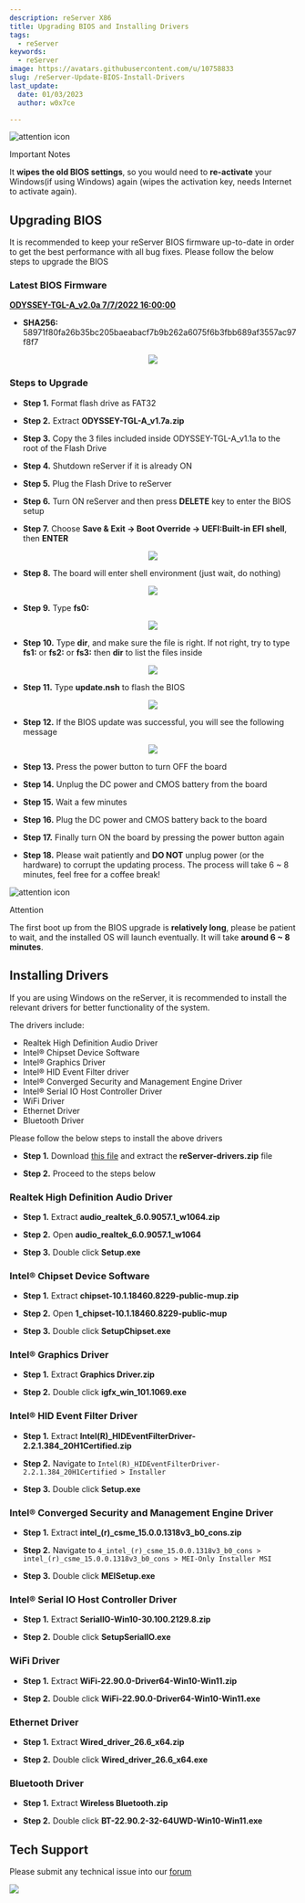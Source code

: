 ```yaml
---
description: reServer X86
title: Upgrading BIOS and Installing Drivers
tags:
  - reServer
keywords:
  - reServer
image: https://avatars.githubusercontent.com/u/10758833
slug: /reServer-Update-BIOS-Install-Drivers
last_update:
  date: 01/03/2023
  author: w0x7ce

---
```


<!-- ---
name: Upgrading BIOS and Installing Drivers
category: reServer
bzurl: 
wikiurl: 
sku: 
--- -->

<div className="tips" style={{display: 'table', tableLayout: 'fixed', backgroundColor: '#fbd373', height: 'auto', width: '100%'}}>
  <div className="left-icon" style={{display: 'table-cell', verticalAlign: 'middle', backgroundColor: '#FC4A1A', paddingTop: 10, boxSizing: 'border-box', height: 'auto', width: 38, textAlign: 'center'}}><img style={{width: 26, verticalAlign: 'middle'}} src="https://s3-us-west-2.amazonaws.com/static.seeed.cc/seeed/icon/Danger.svg" alt="attention icon" /></div>
  <div className="right-desc" style={{display: 'table-cell', verticalAlign: 'middle', paddingLeft: 15, boxSizing: 'border-box', width: 'calc(95% - 38px)'}}>
    <p style={{color: '#000000', fontWeight: 'bold', marginTop: 10}}>Important Notes</p>
    <p style={{color: '#000000', fontSize: 14}}> It <b>wipes the old BIOS settings</b>, so you would need to <b>re-activate</b> your Windows(if using Windows) again (wipes the activation key, needs Internet to activate again). <br />
    </p></div>
</div>

## Upgrading BIOS

It is recommended to keep your reServer BIOS firmware up-to-date in order to get the best performance with all bug fixes. Please follow the below steps to upgrade the BIOS

### Latest BIOS Firmware

**[ODYSSEY-TGL-A_v2.0a 7/7/2022 16:00:00](https://files.seeedstudio.com/wiki/reServer/ODYSSEY-TGL-A_v2.0a.zip)**

- **SHA256:** 58971f80fa26b35bc205baeabacf7b9b262a6075f6b3fbb689af3557ac97f8f7

<div align="center"><img width={1000} src="https://files.seeedstudio.com/wiki/reServer/update-bios-pics/BIOS-main.png" /></div>

### Steps to Upgrade

- **Step 1.** Format flash drive as FAT32

- **Step 2.** Extract **ODYSSEY-TGL-A_v1.7a.zip**

- **Step 3.** Copy the 3 files included inside ODYSSEY-TGL-A_v1.1a to the root of the Flash Drive

- **Step 4.** Shutdown reServer if it is already ON

- **Step 5.** Plug the Flash Drive to reServer

- **Step 6.** Turn ON reServer and then press **DELETE** key to enter the BIOS setup

- **Step 7.** Choose **Save & Exit -> Boot Override -> UEFI:Built-in EFI shell**, then **ENTER**

<div align="center"><img width={600} src="https://files.seeedstudio.com/wiki/reServer/update-bios-pics/BIOS-EFI-start.png" /></div>

- **Step 8.** The board will enter shell environment (just wait, do nothing)

<div align="center"><img width={1000} src="https://files.seeedstudio.com/wiki/reServer/update-bios-pics/update-bios-2.jpg" /></div>

- **Step 9.** Type **fs0:**

<div align="center"><img width={260} src="https://files.seeedstudio.com/wiki/reServer/update-bios-pics/update-bios-3.jpg" /></div>

- **Step 10.** Type **dir**, and make sure the file is right. If not right, try to type **fs1:** or **fs2:** or **fs3:** then **dir** to list the files inside

<div align="center"><img width={1000} src="https://files.seeedstudio.com/wiki/reServer/update-bios-pics/dir-1.png" /></div>

- **Step 11.** Type **update.nsh** to flash the BIOS

<div align="center"><img width={260} src="https://files.seeedstudio.com/wiki/reServer/update-bios-pics/update.nsh.png" /></div>

- **Step 12.** If the BIOS update was successful, you will see the following message

<div align="center"><img width={450} src="https://files.seeedstudio.com/wiki/reServer/update-bios-pics/update-bios-6.jpg" /></div>

- **Step 13.** Press the power button to turn OFF the board

- **Step 14.** Unplug the DC power and CMOS battery from the board

- **Step 15.** Wait a few minutes

- **Step 16.** Plug the DC power and CMOS battery back to the board

- **Step 17.** Finally turn ON the board by pressing the power button again

- **Step 18.** Please wait patiently and **DO NOT** unplug power (or the hardware) to corrupt the updating process. The process will take 6 ~ 8 minutes, feel free for a coffee break!

<div className="tips" style={{display: 'table', tableLayout: 'fixed', backgroundColor: '#F5A9A9', height: 'auto', width: '100%'}}>
  <div className="left-icon" style={{display: 'table-cell', verticalAlign: 'middle', backgroundColor: '#DF0101', paddingTop: 10, boxSizing: 'border-box', height: 'auto', width: 38, textAlign: 'center'}}><img style={{width: 26, verticalAlign: 'middle'}} src="https://s3-us-west-2.amazonaws.com/static.seeed.cc/seeed/icon/Danger.svg" alt="attention icon" /></div>
  <div className="right-desc" style={{display: 'table-cell', verticalAlign: 'middle', paddingLeft: 15, boxSizing: 'border-box', width: 'calc(95% - 38px)'}}>
    <p style={{color: '#000000', fontWeight: 'bold', marginTop: 10}}>Attention</p>
    <p style={{color: '#000000', fontSize: 14}}>The first boot up from the BIOS upgrade is <b>relatively long</b>, please be patient to wait, and the installed OS will launch eventually. It will take <b>around 6 ~ 8 minutes</b>.</p>
  </div>
</div>

## Installing Drivers

If you are using Windows on the reServer, it is recommended to install the relevant drivers for better functionality of the system.

The drivers include:

- Realtek High Definition Audio Driver
- Intel® Chipset Device Software
- Intel® Graphics Driver
- Intel® HID Event Filter driver
- Intel® Converged Security and Management Engine Driver
- Intel® Serial IO Host Controller Driver
- WiFi Driver
- Ethernet Driver
- Bluetooth Driver

Please follow the below steps to install the above drivers

- **Step 1.** Download [this file](https://files.seeedstudio.com/wiki/reServer/reServer-Drivers.zip) and extract the **reServer-drivers.zip** file

- **Step 2.** Proceed to the steps below

### Realtek High Definition Audio Driver

- **Step 1.** Extract **audio_realtek_6.0.9057.1_w1064.zip**

- **Step 2.** Open **audio_realtek_6.0.9057.1_w1064**

- **Step 3.** Double click **Setup.exe**

### Intel® Chipset Device Software

- **Step 1.** Extract **chipset-10.1.18460.8229-public-mup.zip**

- **Step 2.** Open **1_chipset-10.1.18460.8229-public-mup**

- **Step 3.** Double click **SetupChipset.exe**

### Intel® Graphics Driver

- **Step 1.** Extract **Graphics Driver.zip**

- **Step 2.** Double click **igfx_win_101.1069.exe**

### Intel® HID Event Filter Driver

- **Step 1.** Extract **Intel(R)_HIDEventFilterDriver-2.2.1.384_20H1Certified.zip**

- **Step 2.** Navigate to `Intel(R)_HIDEventFilterDriver-2.2.1.384_20H1Certified > Installer`

- **Step 3.** Double click **Setup.exe**

### Intel® Converged Security and Management Engine Driver

- **Step 1.** Extract **intel_(r)_csme_15.0.0.1318v3_b0_cons.zip**

- **Step 2.** Navigate to `4_intel_(r)_csme_15.0.0.1318v3_b0_cons > intel_(r)_csme_15.0.0.1318v3_b0_cons > MEI-Only Installer MSI`

- **Step 3.** Double click **MEISetup.exe**

### Intel® Serial IO Host Controller Driver

- **Step 1.** Extract **SerialIO-Win10-30.100.2129.8.zip**

- **Step 2.** Double click **SetupSerialIO.exe**

### WiFi Driver

- **Step 1.** Extract **WiFi-22.90.0-Driver64-Win10-Win11.zip**

- **Step 2.** Double click **WiFi-22.90.0-Driver64-Win10-Win11.exe**

### Ethernet Driver

- **Step 1.** Extract **Wired_driver_26.6_x64.zip**

- **Step 2.** Double click **Wired_driver_26.6_x64.exe**

### Bluetooth Driver

- **Step 1.** Extract **Wireless Bluetooth.zip**

- **Step 2.** Double click **BT-22.90.2-32-64UWD-Win10-Win11.exe**

## Tech Support

Please submit any technical issue into our [forum](https://forum.seeedstudio.com/)
<br />
<p style={{textAlign: 'center'}}><a href="https://www.seeedstudio.com/act-4.html?utm_source=wiki&utm_medium=wikibanner&utm_campaign=newproducts" target="_blank"><img src="https://files.seeedstudio.com/wiki/Wiki_Banner/new_product.jpg" /></a></p>
